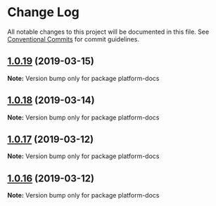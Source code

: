 # Change Log

All notable changes to this project will be documented in this file.
See [Conventional Commits](https://conventionalcommits.org) for commit guidelines.

## [1.0.19](https://github.com/subpopular/platform/compare/v1.0.18...v1.0.19) (2019-03-15)

**Note:** Version bump only for package platform-docs





## [1.0.18](https://github.com/subpopular/platform/compare/v1.0.17...v1.0.18) (2019-03-14)

**Note:** Version bump only for package platform-docs





## [1.0.17](https://github.com/subpopular/platform/compare/v1.0.1...v1.0.17) (2019-03-12)

**Note:** Version bump only for package platform-docs





## [1.0.16](https://github.com/subpopular/platform/compare/v1.0.1...v1.0.16) (2019-03-12)

**Note:** Version bump only for package platform-docs
